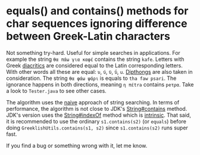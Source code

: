 
# equals() and contains() methods for char sequences ignoring difference between Greek-Latin characters
Not something try-hard. Useful for simple searches in applications. For example the string `θα πάω για καφέ` contains the string `kafe`. 
Letters with Greek [diacritics](https://en.wikipedia.org/wiki/Greek_diacritics) are considered equal to the Latin corresponding letters. 
With other words all these are equal: `υ`, `ύ`, `ϋ`, `ΰ`, `u`. [Dipthongs][1] are also taken in consideration. 
The string `θα φάω ψάρι` is equals to `tha faw psari`. 
The ignorance happens in both directions, meaning `η πέtra` contains `peτρα`. Take a look to `Tester.java` to see other cases.

The algorithm uses the [naive][2] approach of string searching. In terms of performance, the algorithm is not close to JDK's [String#contains][3] method. 
JDK's version uses the [String#indexOf][4] method which is [intrinsic][5]. 
That said, it is recommended to use the ordinary `s1.contains(s2)` (or `equals`) before doing `GreeklishUtils.contains(s1, s2)` since `s1.contains(s2)` runs super fast.

If you find a bug or something wrong with it, let me know.


  [1]: https://en.wikipedia.org/wiki/Diphthong
  [2]: https://en.wikipedia.org/wiki/String-searching_algorithm
  [3]: https://docs.oracle.com/javase/8/docs/api/java/lang/String.html#contains-java.lang.CharSequence-
  [4]: http://hg.openjdk.java.net/jdk8/jdk8/jdk/file/687fd7c7986d/src/share/classes/java/lang/String.java#l1740
  [5]: https://en.wikipedia.org/wiki/Intrinsic_function
